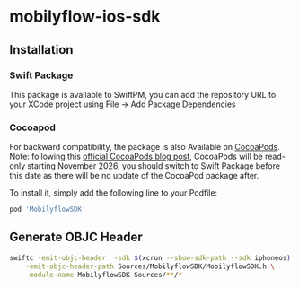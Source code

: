# mobilyflow-ios-sdk

## Installation

### Swift Package

This package is available to SwiftPM, you can add the repository URL to your XCode project using File -> Add Package Dependencies 

### Cocoapod

For backward compatibility, the package is also Available on [CocoaPods](https://cocoapods.org).  
Note: following this [official CocoaPods blog post](https://blog.cocoapods.org/CocoaPods-Specs-Repo/), CocoaPods will be read-only starting November 2026, you should switch to Swift Package before this date as there will be no update of the CocoaPod package after.

To install it, simply add the following line to your Podfile:

```ruby
pod 'MobilyflowSDK'
```

## Generate OBJC Header

```bash
swiftc -emit-objc-header  -sdk $(xcrun --show-sdk-path --sdk iphoneos) -target arm64-apple-ios15.0 -framework UIKit -framework Foundation \
    -emit-objc-header-path Sources/MobilyflowSDK/MobilyflowSDK.h \
    -module-name MobilyflowSDK Sources/**/*
```
